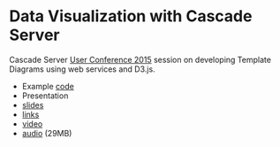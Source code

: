 # Data Visualization with Cascade Server

Cascade Server [User Conference 2015](http://conference.hannonhill.com/) session on developing Template Diagrams using web services and D3.js.

- Example [code](https://github.com/espanae/dataviz/tree/master/templateDiagram)
- Presentation
 - [slides](https://goo.gl/Juliie)
 - [links](https://github.com/espanae/dataviz/wiki/)
 - [video](https://goo.gl/VpVXia)
 - [audio](https://goo.gl/uTXNH7) (29MB)
